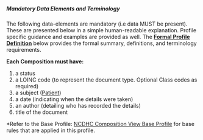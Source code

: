 ##### Mandatory Data Elements and Terminology


The following data-elements are mandatory (i.e data MUST be present). These are presented below in a simple human-readable explanation.  Profile specific guidance and examples are provided as well.  The [**Formal Profile Definition**](#profile) below provides the  formal summary, definitions, and  terminology requirements.  

**Each Composition must have:**

1.  a status  
1.  a LOINC code (to represent the document type. Optional Class codes as required)
1.  a subject ([Patient])
1.  a date (indicating when the details were taken)
1.	an author (detailing who has recorded the details)
1.  title of the document

*Refer to the Base Profile: [NCDHC Composition View Base Profile](file:///C:/au-fhir-childhealth/output/StructureDefinition-ncdhc-composition-view-base.html) for base rules that are applied in this profile.	

[Patient]: http://build.fhir.org/ig/hl7au/au-fhir-childhealth/StructureDefinition-ncdhc-patient-baby.html	